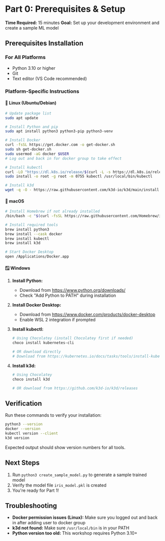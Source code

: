 # Part 0: Prerequisites & Setup

**Time Required:** 15 minutes
**Goal:** Set up your development environment and create a sample ML model

## Prerequisites Installation

### For All Platforms
- Python 3.10 or higher
- Git
- Text editor (VS Code recommended)

### Platform-Specific Instructions

#### 🐧 Linux (Ubuntu/Debian)
```bash
# Update package list
sudo apt update

# Install Python and pip
sudo apt install python3 python3-pip python3-venv

# Install Docker
curl -fsSL https://get.docker.com -o get-docker.sh
sudo sh get-docker.sh
sudo usermod -aG docker $USER
# Log out and back in for docker group to take effect

# Install kubectl
curl -LO "https://dl.k8s.io/release/$(curl -L -s https://dl.k8s.io/release/stable.txt)/bin/linux/amd64/kubectl"
sudo install -o root -g root -m 0755 kubectl /usr/local/bin/kubectl

# Install k3d
wget -q -O - https://raw.githubusercontent.com/k3d-io/k3d/main/install.sh | bash
```

#### 🍎 macOS
```bash
# Install Homebrew if not already installed
/bin/bash -c "$(curl -fsSL https://raw.githubusercontent.com/Homebrew/install/HEAD/install.sh)"

# Install required tools
brew install python3
brew install --cask docker
brew install kubectl
brew install k3d

# Start Docker Desktop
open /Applications/Docker.app
```

#### 🪟 Windows
1. **Install Python:**
   - Download from https://www.python.org/downloads/
   - Check "Add Python to PATH" during installation

2. **Install Docker Desktop:**
   - Download from https://www.docker.com/products/docker-desktop
   - Enable WSL 2 integration if prompted

3. **Install kubectl:**
   ```powershell
   # Using Chocolatey (install Chocolatey first if needed)
   choco install kubernetes-cli

   # OR download directly
   # Download from https://kubernetes.io/docs/tasks/tools/install-kubectl-windows/
   ```

4. **Install k3d:**
   ```powershell
   # Using Chocolatey
   choco install k3d

   # OR download from https://github.com/k3d-io/k3d/releases
   ```

## Verification

Run these commands to verify your installation:

```bash
python3 --version
docker --version
kubectl version --client
k3d version
```

Expected output should show version numbers for all tools.

## Next Steps

1. Run `python3 create_sample_model.py` to generate a sample trained model
2. Verify the model file `iris_model.pkl` is created
3. You're ready for Part 1!

## Troubleshooting

- **Docker permission issues (Linux):** Make sure you logged out and back in after adding user to docker group
- **k3d not found:** Make sure `/usr/local/bin` is in your PATH
- **Python version too old:** This workshop requires Python 3.10+